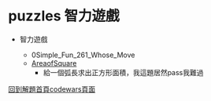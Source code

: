 # puzzles 智力遊戲
- 智力遊戲

    - 0Simple_Fun_261_Whose_Move
    - [AreaofSquare](https://github.com/freedom5566/codewars/tree/master/8kyu/puzzles/games%E6%99%BA%E5%8A%9B%E9%81%8A%E6%88%B2/AreaofSquare)
        - 給一個弧長求出正方形面積，我這題居然pass我難過

[回到解題首頁codewars頁面](https://github.com/freedom5566/codewars)